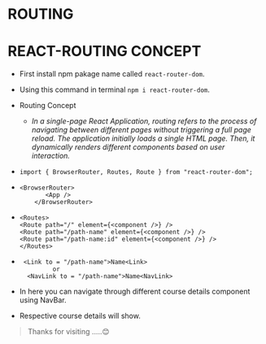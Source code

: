 # ROUTING

# REACT-ROUTING CONCEPT

- First install npm pakage name called `react-router-dom`.
- Using this command in terminal `npm i react-router-dom`.
- Routing Concept
  - _In a single-page React Application, routing refers to the process of navigating between different pages without triggering a full page reload. The application initially loads a single HTML page. Then, it dynamically renders different components based on user interaction._
- `import { BrowserRouter, Routes, Route } from "react-router-dom";`

- ```
  <BrowserRouter>
         <App />
      </BrowserRouter>
  ```

- ```
  <Routes>
  <Route path="/" element={<component />} />
  <Route path="/path-name" element={<component />} />
  <Route path="/path-name:id" element={<component />} />
  </Routes>
  ```

- ```
   <Link to = "/path-name">Name<Link>
           or
    <NavLink to = "/path-name">Name<NavLink>

  ```

- In here you can navigate through different course details component using NavBar.
- Respective course details will show.

> Thanks for visiting .....😊

